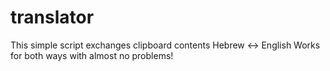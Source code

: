 # translator
This simple script exchanges clipboard contents Hebrew <-> English
Works for both ways with almost no problems!
